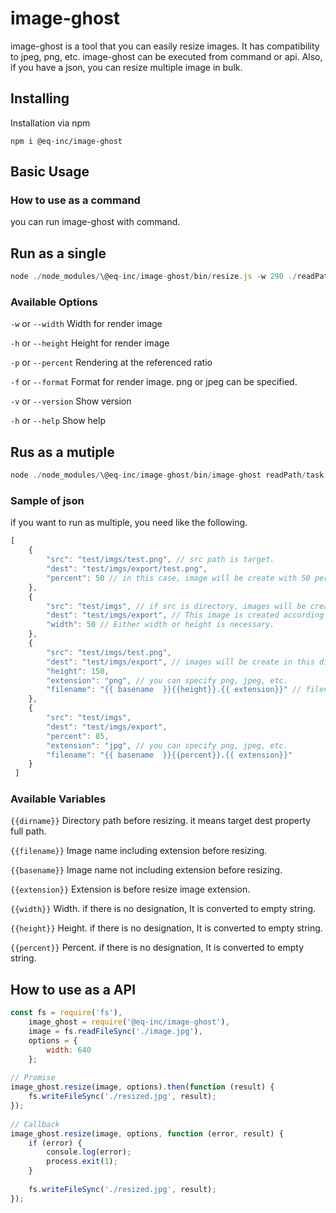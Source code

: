 
# image-ghost
image-ghost is a tool that you can easily resize images. It has compatibility to jpeg, png, etc.
image-ghost can be executed from command or api. Also, if you have a json, you can resize multiple image in bulk.

## Installing
Installation via npm

    npm i @eq-inc/image-ghost

## Basic Usage
### How to use as a command
you can run image-ghost with command.

## Run as a single
```js
node ./node_modules/\@eq-inc/image-ghost/bin/resize.js -w 290 ./readPath/imgs/dummy.png ./exportPath/image.png
```

### Available Options
`-w` or `--width` Width for render image

`-h` or `--height` Height for render image

`-p` or `--percent` Rendering at the referenced ratio

`-f` or `--format` Format for render image. png or jpeg can be specified.

`-v` or `--version` Show version

`-h` or `--help` Show help

## Rus as a mutiple
```js
node ./node_modules/\@eq-inc/image-ghost/bin/image-ghost readPath/task.json
```

### Sample of json
if you want to run as multiple, you need like the following.

```javascript
[
    { 
        "src": "test/imgs/test.png", // src path is target. 
        "dest": "test/imgs/export/test.png", 
        "percent": 50 // in this case, image will be create with 50 percent.
    },
    {
        "src": "test/imgs", // if src is directory, images will be create each to dest path. 
        "dest": "test/imgs/export", // This image is created according to this path. 
        "width": 50 // Either width or height is necessary. 
    },
    {
        "src": "test/imgs/test.png", 
        "dest": "test/imgs/export", // images will be create in this directory. 
        "height": 150,
        "extension": "png", // you can specify png, jpeg, etc.
        "filename": "{{ basename  }}{{height}}.{{ extension}}" // filename is image name after resizing and basename is src image name. 
    },
    {
        "src": "test/imgs", 
        "dest": "test/imgs/export", 
        "percent": 85,
        "extension": "jpg", // you can specify png, jpeg, etc.
        "filename": "{{ basename  }}{{percent}}.{{ extension}}" 
    }
 ]
```

### Available Variables
`{{dirname}}` Directory path before resizing. it means target dest property full path.

`{{filename}}` Image name including extension before resizing.

`{{basename}}` Image name not including extension before resizing.

`{{extension}}` Extension is before resize image extension.

`{{width}}` Width. if there is no designation, It is converted to empty string.

`{{height}}` Height. if there is no designation, It is converted to empty string.

`{{percent}}` Percent. if there is no designation, It is converted to empty string.

## How to use as a API
```js
const fs = require('fs'),
    image_ghost = require('@eq-inc/image-ghost'),
    image = fs.readFileSync('./image.jpg'),
    options = {
        width: 640
    };
 
// Promise
image_ghost.resize(image, options).then(function (result) {
    fs.writeFileSync('./resized.jpg', result);
});
 
// Callback
image_ghost.resize(image, options, function (error, result) {
    if (error) {
        console.log(error);
        process.exit(1);
    }
 
    fs.writeFileSync('./resized.jpg', result);
});
```
